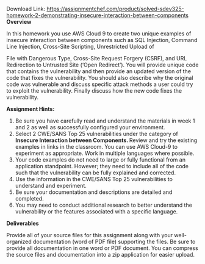 Download Link: https://assignmentchef.com/product/solved-sdev325-homework-2-demonstrating-insecure-interaction-between-components
<br>
<strong>Overview </strong>

In this homework you use AWS Cloud 9 to create two unique examples of insecure interaction between components such as SQL Injection, Command Line Injection, Cross-Site Scripting,  Unrestricted Upload of

File with Dangerous Type, Cross-Site Request Forgery (CSRF), and URL Redirection to Untrusted Site (‘Open Redirect’). You will provide unique code that contains the vulnerability and then provide an updated version of the code that fixes the vulnerability. You should also describe why the original code was vulnerable and discuss specific attack methods a user could try to exploit the vulnerability. Finally discuss how the new code fixes the vulnerability.

<strong>Assignment Hints: </strong>

<ol>

 <li>Be sure you have carefully read and understand the materials in week 1 and 2 as well as successfully configured your environment.</li>

 <li>Select 2 CWE/SANS Top 25 vulnerabilities under the category of <strong>Insecure Interaction between Components. </strong>Review and try the existing examples in links in the classroom.  You can use AWS Cloud-9 to experiment as appropriate. Work in multiple languages where possible.</li>

 <li>Your code examples do not need to large or fully functional from an application standpoint. However; they need to include all of the code such that the vulnerability can be fully explained and corrected.</li>

 <li>Use the information in the CWE/SANS Top 25 vulnerabilities to understand and experiment.</li>

 <li>Be sure your documentation and descriptions are detailed and completed.</li>

 <li>You may need to conduct additional research to better understand the vulnerability or the features associated with a specific language.</li>

</ol>




<strong>Deliverables</strong>

Provide all of your source files for this assignment along with your well-organized documentation (word of PDF file) supporting the files. Be sure to provide all documentation in one word or PDF document. You can compress the source files and documentation into a zip application for easier upload.





